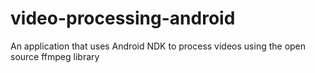 # video-processing-android
An application that uses Android NDK to process videos using the open source ffmpeg library
